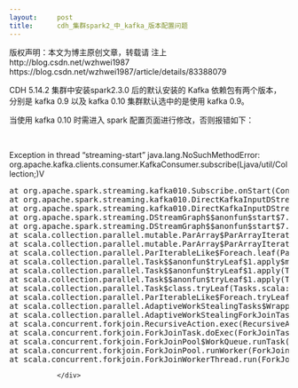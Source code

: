```yaml
---
layout:     post
title:      cdh_集群spark2_中_kafka_版本配置问题
---
```

<div id="article_content" class="article_content clearfix csdn-tracking-statistics" data-pid="blog" data-mod="popu_307" data-dsm="post">
								<div class="article-copyright">
					版权声明：本文为博主原创文章，转载请 注上 http://blog.csdn.net/wzhwei1987					https://blog.csdn.net/wzhwei1987/article/details/83388079				</div>
								            <link rel="stylesheet" href="https://csdnimg.cn/release/phoenix/template/css/ck_htmledit_views-f76675cdea.css">
						<div class="htmledit_views" id="content_views">
                <p>CDH 5.14.2 集群中安装spark2.3.0 后的默认安装的 Kafka 依赖包有两个版本，分别是 kafka 0.9 以及 kafka 0.10 集群默认选中的是使用 kafka 0.9。</p>

<p>当使用 kafka 0.10 时需进入 spark 配置页面进行修改，否则报错如下：</p>

<p> </p>

<p>Exception in thread “streaming-start” java.lang.NoSuchMethodError: org.apache.kafka.clients.consumer.KafkaConsumer.subscribe(Ljava/util/Collection;)V</p>

<pre>
at org.apache.spark.streaming.kafka010.Subscribe.onStart(ConsumerStrategy.scala:85)
at org.apache.spark.streaming.kafka010.DirectKafkaInputDStream.consumer(DirectKafkaInputDStream.scala:70)
at org.apache.spark.streaming.kafka010.DirectKafkaInputDStream.start(DirectKafkaInputDStream.scala:240)
at org.apache.spark.streaming.DStreamGraph$$anonfun$start$7.apply(DStreamGraph.scala:54)
at org.apache.spark.streaming.DStreamGraph$$anonfun$start$7.apply(DStreamGraph.scala:54)
at scala.collection.parallel.mutable.ParArray$ParArrayIterator.foreach_quick(ParArray.scala:143)
at scala.collection.parallel.mutable.ParArray$ParArrayIterator.foreach(ParArray.scala:136)
at scala.collection.parallel.ParIterableLike$Foreach.leaf(ParIterableLike.scala:972)
at scala.collection.parallel.Task$$anonfun$tryLeaf$1.apply$mcV$sp(Tasks.scala:49)
at scala.collection.parallel.Task$$anonfun$tryLeaf$1.apply(Tasks.scala:48)
at scala.collection.parallel.Task$$anonfun$tryLeaf$1.apply(Tasks.scala:48)
at scala.collection.parallel.Task$class.tryLeaf(Tasks.scala:51)
at scala.collection.parallel.ParIterableLike$Foreach.tryLeaf(ParIterableLike.scala:969)
at scala.collection.parallel.AdaptiveWorkStealingTasks$WrappedTask$class.compute(Tasks.scala:152)
at scala.collection.parallel.AdaptiveWorkStealingForkJoinTasks$WrappedTask.compute(Tasks.scala:443)
at scala.concurrent.forkjoin.RecursiveAction.exec(RecursiveAction.java:160)
at scala.concurrent.forkjoin.ForkJoinTask.doExec(ForkJoinTask.java:260)
at scala.concurrent.forkjoin.ForkJoinPool$WorkQueue.runTask(ForkJoinPool.java:1339)
at scala.concurrent.forkjoin.ForkJoinPool.runWorker(ForkJoinPool.java:1979)
at scala.concurrent.forkjoin.ForkJoinWorkerThread.run(ForkJoinWorkerThread.java:107)</pre>            </div>
                </div>